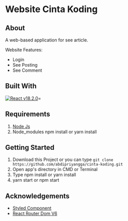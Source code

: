 # Website Cinta Koding

## About

A web-based application for see article.

Website Features:

- Login
- See Posting
- See Comment

## Built With

[![React v18.2.0](https://img.shields.io/badge/React%20-v17.0.2-brightgreen.svg?style=flat)](https://github.com/facebook/react)=

## Requirements

1. [Node Js](https://nodejs.org/en/)
2. Node_modules npm install or yarn install

## Getting Started

1. Download this Project or you can type `git clone https://github.com/abdipriyangga/cinta-koding.git`
2. Open app's directory in CMD or Terminal
3. Type npm install or yarn install
4. yarn start or npm start

## Acknowledgements

- [Styled Component](https://styled-components.com/)
- [React Router Dom V6](https://reactrouter.com/en/main)
